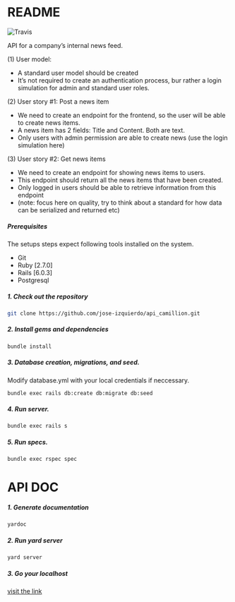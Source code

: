 # README

![Travis](https://travis-ci.org/jose-izquierdo/api_camillion.svg?branch=master)

API for a company’s internal news feed.

(1) User model:
- A standard user model should be created
- It’s not required to create an authentication process, bur rather a login simulation for admin and standard user roles.

(2) User story #1: Post a news item
- We need to create an endpoint for the frontend, so the user will be able to create news items.
- A news item has 2 fields: Title and Content. Both are text.
- Only users with admin permission are able to create news (use the login simulation here)

(3) User story #2: Get news items
- We need to create an endpoint for showing news items to users.
- This endpoint should return all the news items that have been created.
- Only logged in users should be able to retrieve information from this endpoint
- (note: focus here on quality, try to think about a standard for how data can be serialized and returned etc)

##### Prerequisites

The setups steps expect following tools installed on the system.

- Git
- Ruby [2.7.0]
- Rails [6.0.3]
- Postgresql

##### 1. Check out the repository

```bash
git clone https://github.com/jose-izquierdo/api_camillion.git
```

##### 2. Install gems and dependencies

```bash
bundle install
```

##### 3. Database creation, migrations, and seed. 

Modify database.yml with your local credentials if neccessary.

```bash
bundle exec rails db:create db:migrate db:seed
```

##### 4. Run server. 

```bash
bundle exec rails s
```

##### 5. Run specs. 

```bash
bundle exec rspec spec
```

# API DOC

##### 1. Generate documentation

```bash
yardoc
```

##### 2. Run yard server

```bash
yard server
```

##### 3. Go your localhost

[visit the link](http://localhost:8808)


